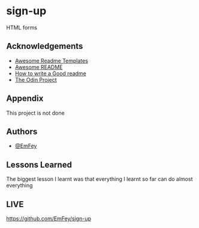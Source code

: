 # sign-up
HTML forms


## Acknowledgements

 - [Awesome Readme Templates](https://awesomeopensource.com/project/elangosundar/awesome-README-templates)
 - [Awesome README](https://github.com/matiassingers/awesome-readme)
 - [How to write a Good readme](https://bulldogjob.com/news/449-how-to-write-a-good-readme-for-your-github-project)
 - [The Odin Project](https://www.theodinproject.com/)

## Appendix

This project is not done


## Authors

- [@EmFey](https://github.com/EmFey)


## Lessons Learned

The biggest lesson I learnt was that everything I learnt so far can do almost everything

## LIVE
https://github.com/EmFey/sign-up

